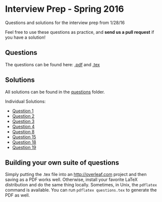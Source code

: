# Interview Prep - Spring 2016

Questions and solutions for the interview prep from 1/28/16

Feel free to use these questions as practice, and **send us a pull request** if you have a solution!


## Questions

The questions can be found here: [.pdf](questions/questions.pdf) and [.tex](questions/questions.tex)


## Solutions

All solutions can be found in the [questions](questions/) folder.

Individual Solutions:

* [Question 1](questions/q01/)
* [Question 2](questions/q02/)
* [Question 3](questions/q03/)
* [Question 4](questions/q04/)
* [Question 8](questions/q08/)
* [Question 15](questions/q15/)
* [Question 18](questions/q18/)
* [Question 19](questions/q19/)


## Building your own suite of questions
Simply putting the .tex file into an http://overleaf.com project and then saving as a PDF works well. Otherwise, install your favorite LaTeX distribution and do the same thing locally. Sometimes, in Unix, the `pdflatex` command is available. You can run `pdflatex questions.tex` to generate the PDF as well. 

<!--
| Problem Name/Number  | File Name | Author |
| ------------- | ------------- | ------------- |
| Abbreviation II  | `FindAllAbbreviations.hs`  | Leo Rudberg (LOZORD) |
| Quine Time  | `look_and_say.py`  | Leo Rudberg (LOZORD) |
| Pair-y Time | `pairy-time.py` | Leo Rudberg (LOZORD)
-->
